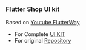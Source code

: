 ### Flutter Shop UI kit
Based on [Youtube FlutterWay](https://www.youtube.com/watch?v=Q67qNgSVVpA)  
  
- For Complete [UI KIT](https://www.patreon.com/posts/shop-ui-kit-15-61709201)  
- For original [Repository](https://github.com/abuanwar072/Flutter-Shop-UI-Kit)

